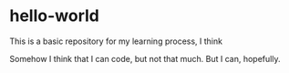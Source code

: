 # hello-world
This is a basic repository for my learning process, I think

Somehow I think that I can code, but not that much. But I can, hopefully.

